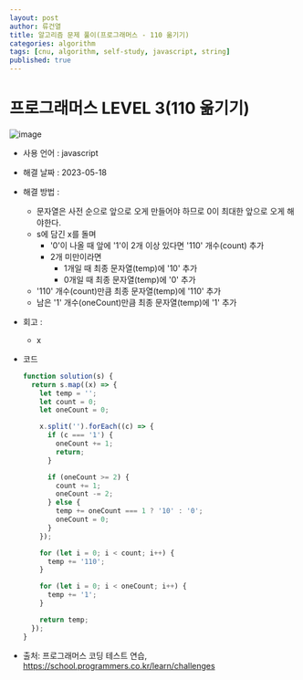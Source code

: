 ```yaml
---
layout: post
author: 류건열
title: 알고리즘 문제 풀이(프로그래머스 - 110 옮기기)
categories: algorithm
tags: [cnu, algorithm, self-study, javascript, string]
published: true
---
```


# 프로그래머스 LEVEL 3(110 옮기기)

![image](https://github.com/rjsduf0503/Ryu_Blog/assets/34560965/9c7a93ad-ad23-4871-b952-42049a9aa4b5)

- 사용 언어 : javascript

- 해결 날짜 : 2023-05-18

- 해결 방법 :

  - 문자열은 사전 순으로 앞으로 오게 만들어야 하므로 0이 최대한 앞으로 오게 해야한다.
  - s에 담긴 x를 돌며
    - '0'이 나올 때 앞에 '1'이 2개 이상 있다면 '110' 개수(count) 추가
    - 2개 미만이라면 
      - 1개일 때 최종 문자열(temp)에 '10' 추가
      - 0개일 때 최종 문자열(temp)에 '0' 추가
  - '110' 개수(count)만큼 최종 문자열(temp)에 '110' 추가
  - 남은 '1' 개수(oneCount)만큼 최종 문자열(temp)에 '1' 추가

- 회고 :

  - x

- 코드

  ```javascript
  function solution(s) {
    return s.map((x) => {
      let temp = '';
      let count = 0;
      let oneCount = 0;

      x.split('').forEach((c) => {
        if (c === '1') {
          oneCount += 1;
          return;
        }

        if (oneCount >= 2) {
          count += 1;
          oneCount -= 2;
        } else {
          temp += oneCount === 1 ? '10' : '0';
          oneCount = 0;
        }
      });

      for (let i = 0; i < count; i++) {
        temp += '110';
      }

      for (let i = 0; i < oneCount; i++) {
        temp += '1';
      }

      return temp;
    });
  }
  ```

- 출처: 프로그래머스 코딩 테스트 연습, https://school.programmers.co.kr/learn/challenges

